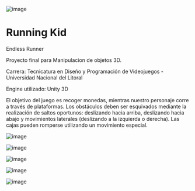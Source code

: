 ![image](https://user-images.githubusercontent.com/83043304/135935695-9d2e7a22-8085-4b99-ab1b-137b73b9d959.png)

# Running Kid
Endless Runner

Proyecto final para Manipulacion de objetos 3D.

Carrera: Tecnicatura en Diseño y Programación de Videojuegos - Universidad Nacional del Litoral

Engine utilizado: Unity 3D

El objetivo del juego es recoger monedas, mientras nuestro personaje corre a través de plataformas. Los obstáculos deben ser esquivados mediante la realización de saltos oportunos: deslizando hacia arriba, deslizando hacia abajo y movimientos laterales (deslizando a la izquierda o derecha). Las cajas pueden romperse utilizando un movimiento especial.



![image](https://user-images.githubusercontent.com/83043304/135935707-a1cbb9f9-5185-48fe-aaa7-9bfc9559eb31.png)


![image](https://user-images.githubusercontent.com/83043304/135935718-44a6a764-7463-403e-9c19-0d75a4aaeb9e.png)


![image](https://user-images.githubusercontent.com/83043304/135935734-caa2f425-4318-497a-82c6-2c3d272558c0.png)


![image](https://user-images.githubusercontent.com/83043304/135935745-bc34815c-c6c5-4c03-b995-dd129d4afc18.png)


![image](https://user-images.githubusercontent.com/83043304/135935777-ecd4a7be-cec9-42e7-90b1-ede23302b114.png)


